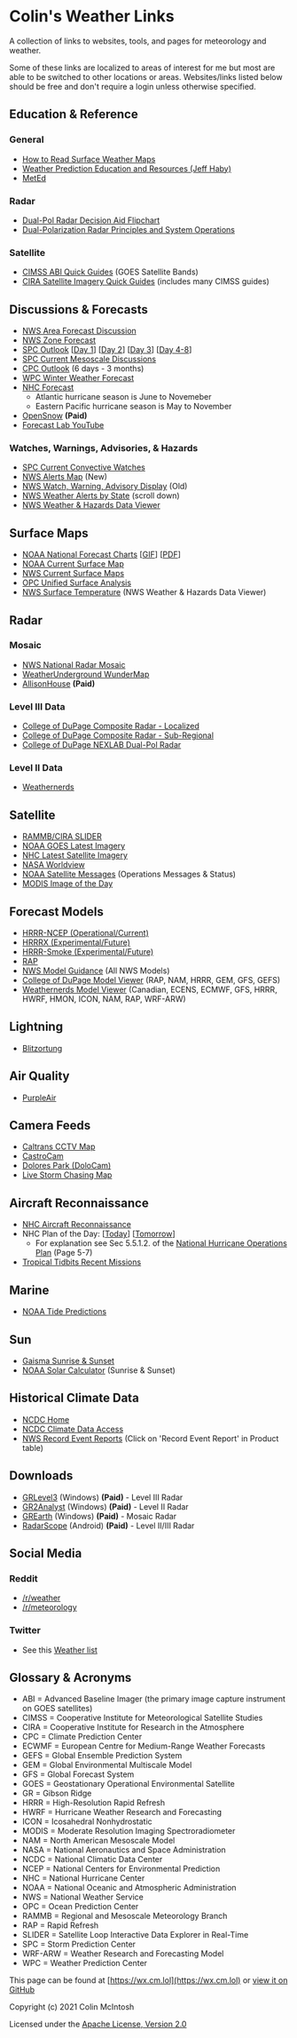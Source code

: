 # Colin's Weather Links
A collection of links to websites, tools, and pages for meteorology and weather.

Some of these links are localized to areas of interest for me but most are able to be switched to other locations or areas.
Websites/links listed below should be free and don't require a login unless otherwise specified.

## Education & Reference

### General
- [How to Read Surface Weather Maps](https://www.weather.gov/jetstream/wxmaps)
- [Weather Prediction Education and Resources (Jeff Haby)](http://www.theweatherprediction.com/)
- [MetEd](https://www.meted.ucar.edu/training_detail.php)

### Radar
- [Dual-Pol Radar Decision Aid Flipchart](http://www.wdtb.noaa.gov/courses/dualpol/Outreach/DualPol-Flipchart.pdf)
- [Dual-Polarization Radar Principles and System Operations](https://training.weather.gov/wdtd/courses/dualpol/documents/DualPolRadarPrinciples.pdf)

### Satellite
- [CIMSS ABI Quick Guides](http://cimss.ssec.wisc.edu/goes/GOESR_QuickGuides.html) (GOES Satellite Bands)
- [CIRA Satellite Imagery Quick Guides](https://rammb.cira.colostate.edu/training/visit/quick_guides/) (includes many CIMSS guides)

## Discussions & Forecasts
- [NWS Area Forecast Discussion](https://www.wrh.noaa.gov/total_forecast/getprod.php?new&prod=XXXAFDMTR&wfo=mtr)
- [NWS Zone Forecast](https://www.wrh.noaa.gov/mtr/versprod.php?pil=ZFP&sid=MTR)
- [SPC Outlook](https://www.spc.noaa.gov/products/outlook/)
    [[Day 1](https://www.spc.noaa.gov/products/outlook/day1otlk.html)]
    [[Day 2](https://www.spc.noaa.gov/products/outlook/day2otlk.html)]
    [[Day 3](https://www.spc.noaa.gov/products/outlook/day3otlk.html)]
    [[Day 4-8](https://www.spc.noaa.gov/products/exper/day4-8/)]
- [SPC Current Mesoscale Discussions](https://www.spc.noaa.gov/products/md/)
- [CPC Outlook](https://www.cpc.ncep.noaa.gov/) (6 days - 3 months)
- [WPC Winter Weather Forecast](https://www.wpc.ncep.noaa.gov/wwd/winter_wx.shtml)
- [NHC Forecast](https://www.nhc.noaa.gov/gtwo.php?basin=atlc&fdays=5)
  - Atlantic hurricane season is June to Novemeber
  - Eastern Pacific hurricane season is May to November
- [OpenSnow](https://opensnow.com/dailysnow) **(Paid)**
- [Forecast Lab YouTube](https://www.youtube.com/channel/UCA6mm30VIccQaYjABLaQ6Eg)

### Watches, Warnings, Advisories, & Hazards
- [SPC Current Convective Watches](https://www.spc.noaa.gov/products/watch/)
- [NWS Alerts Map](https://www.weather.gov/) (New)
- [NWS Watch, Warning, Advisory Display](https://www.spc.noaa.gov/products/wwa/) (Old)
- [NWS Weather Alerts by State](https://alerts.weather.gov/) (scroll down)
- [NWS Weather & Hazards Data Viewer](http://www.wrh.noaa.gov/map/?&zoom=5&scroll_zoom=false&center=37.59682400108367,-98.6572265625&boundaries=false,false,false,false,false,false,false,false,false&tab=observation&hazard=true&hazard_type=all&hazard_opacity=60&elements=temp,wind,gust&temp_filter=-80,130&gust_filter=0,150&rh_filter=0,100&elev_filter=-300,14000&precip_filter=0.01,18&obs_popup=false&obs_density=60&obs_provider=ALL)

## Surface Maps
- [NOAA National Forecast Charts](https://www.wpc.ncep.noaa.gov/national_forecast/natfcst.php) [[GIF](https://www.wpc.ncep.noaa.gov/noaa/noaad1.gif)] [[PDF](https://www.wpc.ncep.noaa.gov/noaa/noaad1.pdf)]
- [NOAA Current Surface Map](https://www.wpc.ncep.noaa.gov/html/sfc-zoom.php)
- [NWS Current Surface Maps](https://www.weather.gov/oun/sfcmaps)
- [OPC Unified Surface Analysis](https://ocean.weather.gov/unified_analysis.php)
- [NWS Surface Temperature](https://www.wrh.noaa.gov/map/?&zoom=5&scroll_zoom=false&center=37.59682400108367,-98.6572265625&boundaries=false,false,false,false,false,false,false,false,false&tab=layers&obs=true&obs_type=air_temp&obs_popup=false&obs_density=60&obs_provider=ALL) (NWS Weather & Hazards Data Viewer)

## Radar
### Mosaic
- [NWS National Radar Mosaic](https://radar.weather.gov/?settings=v1_eyJhZ2VuZGEiOnsiaWQiOiJuYXRpb25hbCIsImNlbnRlciI6Wy05Ni4xMTMsMzkuMTY2XSwiem9vbSI6NSwibGF5ZXIiOiJjcmVmX3FjZCIsInRyYW5zcGFyZW50Ijp0cnVlLCJhbGVydHNPdmVybGF5Ijp0cnVlfSwiYmFzZSI6InN0YW5kYXJkIiwiY291bnR5IjpmYWxzZSwiY3dhIjpmYWxzZSwic3RhdGUiOmZhbHNlLCJtZW51Ijp0cnVlLCJzaG9ydEZ1c2VkT25seSI6dHJ1ZX0%3D#/)
- [WeatherUnderground WunderMap](https://www.wunderground.com/wundermap?zoom=4&radar=1&wxstn=0)
- [AllisonHouse](https://maps.allisonhouse.com/) **(Paid)**

### Level III Data
- [College of DuPage Composite Radar - Localized](https://weather.cod.edu/satrad/?parms=local-Tahoe-comp_radar-48-0-100-1&checked=map&colorbar=undefined)
- [College of DuPage Composite Radar - Sub-Regional](https://weather.cod.edu/satrad/?parms=subregional-SanFran-comp_radar-48-0-100-1&checked=counties-map&colorbar=undefined)
- [College of DuPage NEXLAB Dual-Pol Radar](https://weather.cod.edu/satrad/nexrad/?parms=MUX-N0Q-1-24-100-usa-rad)

### Level II Data
- [Weathernerds](https://www.weathernerds.org/radar/rad.html?&initsite=KMUX&initradtype=ref&initcscheme=undefined&initimdimx=1016&initimdimy=782&initrange=39.231450220000:-124.503484140000:35.079002380000:-119.293404380000&initloop=False&initnframes=10&initwarnings=On&initinterstates=On&initbackground=On&initlightning16=Off&initlightning17=Off)

## Satellite
- [RAMMB/CIRA SLIDER](https://rammb-slider.cira.colostate.edu/)
- [NOAA GOES Latest Imagery](https://www.star.nesdis.noaa.gov/GOES/index.php)
- [NHC Latest Satellite Imagery](https://www.nhc.noaa.gov/satellite.php)
- [NASA Worldview](https://worldview.earthdata.nasa.gov/?v=-125.90494646571905,35.44708071161813,-115.5279995774611,40.70446356867694)
- [NOAA Satellite Messages](https://www.ospo.noaa.gov/Operations/messages.html) (Operations Messages & Status)
- [MODIS Image of the Day](https://modis.gsfc.nasa.gov/gallery/showall.php)

## Forecast Models
- [HRRR-NCEP (Operational/Current)](https://rapidrefresh.noaa.gov/hrrr/HRRR/Welcome.cgi?dsKey=hrrr_ncep_jet&domain=z1)
- [HRRRX (Experimental/Future)](https://rapidrefresh.noaa.gov/hrrr/HRRR/Welcome.cgi?dsKey=hrrr_jet&domain=z1)
- [HRRR-Smoke (Experimental/Future)](https://rapidrefresh.noaa.gov/hrrr/HRRRsmoke/Welcome.cgi?dsKey=hrrr_smoke_jet&domain=t4)
- [RAP](https://rapidrefresh.noaa.gov/RAP/Welcome.cgi?dsKey=rap_jet&domain=conus)
- [NWS Model Guidance](https://mag.ncep.noaa.gov/model-guidance-model-area.php) (All NWS Models)
- [College of DuPage Model Viewer](https://weather.cod.edu/forecast/) (RAP, NAM, HRRR, GEM, GFS, GEFS)
- [Weathernerds Model Viewer](https://www.weathernerds.org/home.html) (Canadian, ECENS, ECMWF, GFS, HRRR, HWRF, HMON, ICON, NAM, RAP, WRF-ARW)

## Lightning
- [Blitzortung](https://map.blitzortung.org/)

## Air Quality
- [PurpleAir](https://www.purpleair.com/map?opt=1/i/mAQI/a0/cC1&select=64383#12.67/37.7723/-122.43994)

## Camera Feeds
- [Caltrans CCTV Map](https://cwwp2.dot.ca.gov/vm/iframemap.htm)
- [CastroCam](https://castrocam.net/hd/)
- [Dolores Park (DoloCam)](https://www.dolocam.com/)
- [Live Storm Chasing Map](https://livestormchasing.com/map)

## Aircraft Reconnaissance
- [NHC Aircraft Reconnaissance](https://www.nhc.noaa.gov/recon.php)
- NHC Plan of the Day: [[Today](https://www.nhc.noaa.gov/text/MIAREPRPD_last.shtml)] [[Tomorrow](https://www.nhc.noaa.gov/text/MIAREPRPD.shtml)]
  - For explanation see Sec 5.5.1.2. of the [National Hurricane Operations Plan](https://www.icams-portal.gov/publications/nhop/2020_nhop.pdf) (Page 5-7)
- [Tropical Tidbits Recent Missions](https://www.tropicaltidbits.com/recon/)

## Marine
- [NOAA Tide Predictions](https://tidesandcurrents.noaa.gov/stationhome.html?id=9414290)

## Sun
- [Gaisma Sunrise & Sunset](https://www.gaisma.com/en/location/san-francisco-california.html)
- [NOAA Solar Calculator](https://www.esrl.noaa.gov/gmd/grad/solcalc/table.php?lat=37.77&lon=-122.42&year=2021) (Sunrise & Sunset)

## Historical Climate Data
- [NCDC Home](https://www.ncdc.noaa.gov/cdo-web/)
- [NCDC Climate Data Access](https://www.ncdc.noaa.gov/data-access/quick-links)
- [NWS Record Event Reports](https://w2.weather.gov/climate/index.php?wfo=mtr) (Click on 'Record Event Report' in Product table)

## Downloads
- [GRLevel3](http://www.grlevelx.com/grlevel3_2/) (Windows) **(Paid)** - Level III Radar
- [GR2Analyst](http://www.grlevelx.com/gr2analyst_2) (Windows) **(Paid)** - Level II Radar
- [GREarth](http://www.grlevelx.com/grearth/) (Windows) **(Paid)** - Mosaic Radar
- [RadarScope](https://play.google.com/store/apps/details?id=com.basevelocity.radarscope) (Android) **(Paid)** - Level II/III Radar

## Social Media

### Reddit
- [/r/weather](https://www.reddit.com/r/weather/)
- [/r/meteorology](https://www.reddit.com/r/meteorology/)

### Twitter
- See this [Weather list](https://twitter.com/i/lists/1372373728600813570)

## Glossary & Acronyms
- ABI = Advanced Baseline Imager (the primary image capture instrument on GOES satellites)
- CIMSS = Cooperative Institute for Meteorological Satellite Studies
- CIRA = Cooperative Institute for Research in the Atmosphere
- CPC = Climate Prediction Center
- ECWMF = European Centre for Medium-Range Weather Forecasts
- GEFS = Global Ensemble Prediction System
- GEM = Global Environmental Multiscale Model
- GFS = Global Forecast System
- GOES = Geostationary Operational Environmental Satellite
- GR = Gibson Ridge
- HRRR = High-Resolution Rapid Refresh
- HWRF = Hurricane Weather Research and Forecasting
- ICON = Icosahedral Nonhydrostatic
- MODIS = Moderate Resolution Imaging Spectroradiometer
- NAM = North American Mesoscale Model
- NASA = National Aeronautics and Space Administration
- NCDC = National Climatic Data Center
- NCEP = National Centers for Environmental Prediction
- NHC = National Hurricane Center
- NOAA = National Oceanic and Atmospheric Administration
- NWS = National Weather Service
- OPC = Ocean Prediction Center
- RAMMB = Regional and Mesoscale Meteorology Branch
- RAP = Rapid Refresh
- SLIDER = Satellite Loop Interactive Data Explorer in Real-Time
- SPC = Storm Prediction Center
- WRF-ARW = Weather Research and Forecasting Model
- WPC = Weather Prediction Center

This page can be found at [https://wx.cm.lol](https://wx.cm.lol) or [view it on GitHub](https://github.com/colinmcintosh/weather-links)

Copyright (c) 2021 Colin McIntosh

Licensed under the [Apache License, Version 2.0](LICENSE.md)
